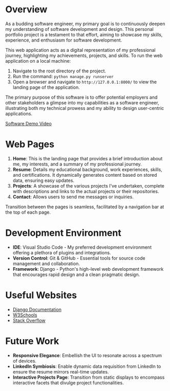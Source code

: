 # Overview

As a budding software engineer, my primary goal is to continuously deepen my understanding of software development and design. This personal portfolio project is a testament to that effort, aiming to showcase my skills, experience, and enthusiasm for software development. 

This web application acts as a digital representation of my professional journey, highlighting my achievements, projects, and skills. To run the web application on a local machine:
1. Navigate to the root directory of the project.
2. Run the command: `python manage.py runserver`
3. Open a browser and navigate to `http://127.0.0.1:8000/` to view the landing page of the application.

The primary purpose of this software is to offer potential employers and other stakeholders a glimpse into my capabilities as a software engineer, illustrating both my technical prowess and my ability to design user-centric applications.

[Software Demo Video](https://www.loom.com/share/5f63430c885c4088bf6d34b449e0da00?sid=f1bcc160-072d-4d45-9301-bdcfb351b0d9)

# Web Pages

1. **Home**: This is the landing page that provides a brief introduction about me, my interests, and a summary of my professional journey.
2. **Resume**: Details my educational background, work experiences, skills, and certifications. It dynamically generates content based on stored data, ensuring easy updates.
3. **Projects**: A showcase of the various projects I've undertaken, complete with descriptions and links to the actual projects or their repositories.
4. **Contact**: Allows users to send me messages or inquiries.

Transition between the pages is seamless, facilitated by a navigation bar at the top of each page.

# Development Environment

* **IDE**: Visual Studio Code - My preferred development environment offering a plethora of plugins and integrations.
* **Version Control**: Git & GitHub - Essential tools for source code management and collaboration.
* **Framework**: Django - Python's high-level web development framework that encourages rapid design and a clean pragmatic design.

# Useful Websites

* [Django Documentation](https://docs.djangoproject.com/)
* [W3Schools](https://www.w3schools.com/)
* [Stack Overflow](https://stackoverflow.com/)

# Future Work

- **Responsive Elegance**: Embellish the UI to resonate across a spectrum of devices.
- **LinkedIn Symbiosis**: Enable dynamic data requisition from LinkedIn to ensure the resume mirrors real-time updates.
- **Interactive Projects Page**: Transition from static displays to encompass interactive facets that divulge project functionalities.
